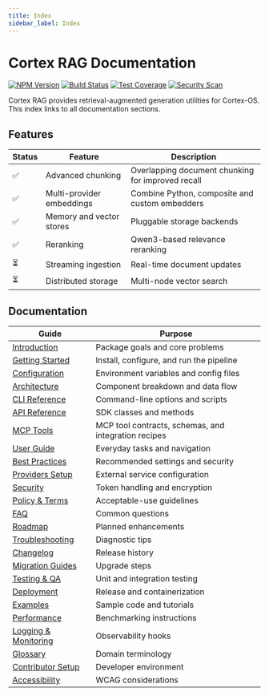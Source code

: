 ```yaml
---
title: Index
sidebar_label: Index
---
```


# Cortex RAG Documentation

[![NPM Version](https://img.shields.io/npm/v/@cortex-os/rag)](https://www.npmjs.com/package/@cortex-os/rag)
[![Build Status](https://img.shields.io/badge/build-passing-brightgreen)](#)
[![Test Coverage](https://img.shields.io/badge/coverage-95%25-brightgreen)](#)
[![Security Scan](https://img.shields.io/badge/security-OWASP%20compliant-green)](#security)

Cortex RAG provides retrieval-augmented generation utilities for Cortex-OS. This index links to all documentation sections.

## Features

| Status | Feature | Description |
|---|---|---|
| ✅ | Advanced chunking | Overlapping document chunking for improved recall |
| ✅ | Multi-provider embeddings | Combine Python, composite and custom embedders |
| ✅ | Memory and vector stores | Pluggable storage backends |
| ✅ | Reranking | Qwen3-based relevance reranking |
| ⏳ | Streaming ingestion | Real-time document updates |
| ⏳ | Distributed storage | Multi-node vector search |

## Documentation

| Guide | Purpose |
|---|---|
| [Introduction](./introduction.md) | Package goals and core problems |
| [Getting Started](./getting-started.md) | Install, configure, and run the pipeline |
| [Configuration](./configuration.md) | Environment variables and config files |
| [Architecture](./architecture.md) | Component breakdown and data flow |
| [CLI Reference](./cli-reference.md) | Command-line options and scripts |
| [API Reference](./api-reference.md) | SDK classes and methods |
| [MCP Tools](./mcp-tools.md) | MCP tool contracts, schemas, and integration recipes |
| [User Guide](./user-guide.md) | Everyday tasks and navigation |
| [Best Practices](./best-practices.md) | Recommended settings and security |
| [Providers Setup](./providers-setup.md) | External service configuration |
| [Security](./security.md) | Token handling and encryption |
| [Policy & Terms](./policy-terms.md) | Acceptable-use guidelines |
| [FAQ](./faq.md) | Common questions |
| [Roadmap](./roadmap.md) | Planned enhancements |
| [Troubleshooting](./troubleshooting.md) | Diagnostic tips |
| [Changelog](./changelog.md) | Release history |
| [Migration Guides](./migration.md) | Upgrade steps |
| [Testing & QA](./testing-qa.md) | Unit and integration testing |
| [Deployment](./deployment.md) | Release and containerization |
| [Examples](./examples.md) | Sample code and tutorials |
| [Performance](./performance.md) | Benchmarking instructions |
| [Logging & Monitoring](./logging-monitoring.md) | Observability hooks |
| [Glossary](./glossary.md) | Domain terminology |
| [Contributor Setup](./contributing.md) | Developer environment |
| [Accessibility](./accessibility.md) | WCAG considerations |
